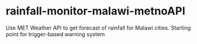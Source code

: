 # rainfall-monitor-malawi-metnoAPI
Use MET Weather API to get forecast of rainfall for Malawi cities. Starting point for trigger-based warning system
